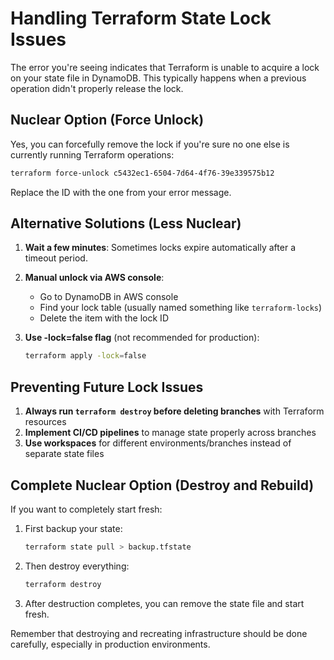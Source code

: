 # Handling Terraform State Lock Issues

The error you're seeing indicates that Terraform is unable to acquire a lock on your state file in DynamoDB. This typically happens when a previous operation didn't properly release the lock.

## Nuclear Option (Force Unlock)

Yes, you can forcefully remove the lock if you're sure no one else is currently running Terraform operations:

```bash
terraform force-unlock c5432ec1-6504-7d64-4f76-39e339575b12
```

Replace the ID with the one from your error message.

## Alternative Solutions (Less Nuclear)

1. **Wait a few minutes**: Sometimes locks expire automatically after a timeout period.

2. **Manual unlock via AWS console**:
   - Go to DynamoDB in AWS console
   - Find your lock table (usually named something like `terraform-locks`)
   - Delete the item with the lock ID

3. **Use -lock=false flag** (not recommended for production):
   ```bash
   terraform apply -lock=false
   ```

## Preventing Future Lock Issues

1. **Always run `terraform destroy` before deleting branches** with Terraform resources
2. **Implement CI/CD pipelines** to manage state properly across branches
3. **Use workspaces** for different environments/branches instead of separate state files

## Complete Nuclear Option (Destroy and Rebuild)

If you want to completely start fresh:
1. First backup your state:
   ```bash
   terraform state pull > backup.tfstate
   ```
2. Then destroy everything:
   ```bash
   terraform destroy
   ```
3. After destruction completes, you can remove the state file and start fresh.

Remember that destroying and recreating infrastructure should be done carefully, especially in production environments.